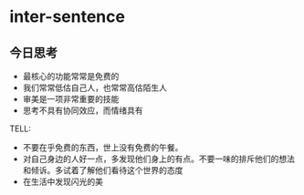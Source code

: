 # inter-sentence

## 今日思考

* 最核心的功能常常是免费的
* 我们常常低估自己人，也常常高估陌生人
* 审美是一项非常重要的技能
* 思考不具有协同效应，而情绪具有

TELL:

* 不要在乎免费的东西，世上没有免费的午餐。
* 对自己身边的人好一点，多发现他们身上的有点。不要一味的排斥他们的想法和倾诉。多试着了解他们看待这个世界的态度
* 在生活中发现闪光的美